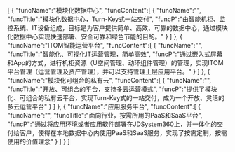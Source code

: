 [
	{
		"funcName":"模块化数据中心",
		"funcContent":[
			{
				"funcName":"",
				"funcTitle":"模块化数据中心，Turn-Key式一站交付",
				"funcP":"由智能机柜、监控系统、IT设备组成，目标是为客户提供简单、高效、可靠的数据中心，通过模块化数据中心实现快速部署、安全可靠和绿色节能的目的。"
			}
		]
	},
	{
		"funcName":"ITOM智能运营平台",
		"funcContent":[
			{
				"funcName":"",
				"funcTitle":"智能化、可视化IT运营管理，简单高效",
				"funcP":"通过嵌入式屏幕和App的方式，进行机柜资源（U空间管理、动环组件管理）的管理，实现ITOM平台管理（运营管理及资产管理），并可以支持管理上层应用平台。"
			}
		]
	},
	{
		"funcName":"模块化可组合的私有云",
		"funcContent":[
			{
				"funcName":"",
				"funcTitle":"开放、可组合的平台，支持多云运营模式",
				"funcP":"提供了模块化、可组合的私有云平台，实现Turn-Key式的一站交付，成为一个开放、灵活的多云运营平台"
			}
		]
	},
	{
		"funcName":"应用服务平台",
		"funcContent":[
			{
				"funcName":"",
				"funcTitle":"面向行业，按需所用的PaaS和SaaS平台",
				"funcP":"通过将应用环境或者应用软件部署在JDSystem360上，并一体化的交付给客户，使得在本地数据中心内使用PaaS和SaaS服务，实现了按需定制，按需使用的价值理念"
			}
		]
	}
]